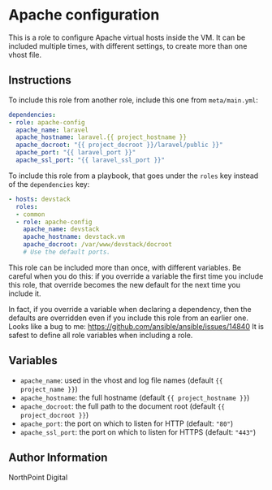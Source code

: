 # Apache configuration

This is a role to configure Apache virtual hosts inside the VM. It can be
included multiple times, with different settings, to create more than one vhost
file.

## Instructions

To include this role from another role, include this one from `meta/main.yml`:

```yaml
dependencies:
- role: apache-config
  apache_name: laravel
  apache_hostname: laravel.{{ project_hostname }}
  apache_docroot: "{{ project_docroot }}/laravel/public }}"
  apache_port: "{{ laravel_port }}"
  apache_ssl_port: "{{ laravel_ssl_port }}"
```

To include this role from a playbook, that goes under the `roles` key instead of
the `dependencies` key:

```yaml
- hosts: devstack
  roles:
  - common
  - role: apache-config
    apache_name: devstack
    apache_hostname: devstack.vm
    apache_docroot: /var/www/devstack/docroot
    # Use the default ports.
```

This role can be included more than once, with different variables. Be careful
when you do this: if you override a variable the first time you include this
role, that override becomes the new default for the next time you include it.

In fact, if you override a variable when declaring a dependency, then the
defaults are overridden even if you include this role from an earlier one.
Looks like a bug to me:  https://github.com/ansible/ansible/issues/14840
It is safest to define all role variables when including a role.

## Variables

- `apache_name`: used in the vhost and log file names
  (default `{{ project_name }}`)
- `apache_hostname`: the full hostname (default `{{ project_hostname }}`)
- `apache_docroot`: the full path to the document root
  (default `{{ project_docroot }}`)
- `apache_port`: the port on which to listen for HTTP (default: `"80"`)
- `apache_ssl_port`: the port on which to listen for HTTPS (default: `"443"`)

## Author Information

NorthPoint Digital
